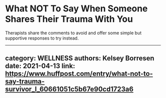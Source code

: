# What NOT To Say When Someone Shares Their Trauma With You

Therapists share the comments to avoid and offer some simple but supportive responses to try instead.

---
category: WELLNESS
authors: Kelsey Borresen
date: 2021-04-13
link: https://www.huffpost.com/entry/what-not-to-say-trauma-survivor_l_60661051c5b67e90cd1723a6
---
